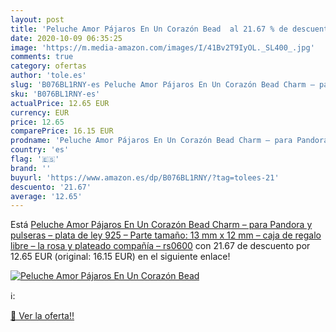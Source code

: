 ```yaml
---
layout: post
title: 'Peluche Amor Pájaros En Un Corazón Bead  al 21.67 % de descuento'
date: 2020-10-09 06:35:25
image: 'https://m.media-amazon.com/images/I/41Bv2T9IyOL._SL400_.jpg'
comments: true
category: ofertas
author: 'tole.es'
slug: 'B076BL1RNY-es Peluche Amor Pájaros En Un Corazón Bead Charm – para...'
sku: 'B076BL1RNY-es'
actualPrice: 12.65 EUR
currency: EUR
price: 12.65
comparePrice: 16.15 EUR
prodname: 'Peluche Amor Pájaros En Un Corazón Bead Charm – para Pandora y pulseras – plata de ley 925 – Parte tamaño: 13 mm x 12 mm – caja de regalo libre – la rosa y plateado compañía – rs0600'
country: 'es'
flag: '🇪🇸'
brand: ''
buyurl: 'https://www.amazon.es/dp/B076BL1RNY/?tag=tolees-21'
descuento: '21.67'
average: '12.65'
---
```


Está [Peluche Amor Pájaros En Un Corazón Bead Charm – para Pandora y pulseras – plata de ley 925 – Parte tamaño: 13 mm x 12 mm – caja de regalo libre – la rosa y plateado compañía – rs0600](https://www.amazon.es/dp/B076BL1RNY/?tag=tolees-21) con 21.67 de descuento por 12.65 EUR (original: 16.15 EUR) en el siguiente enlace!

[![Peluche Amor Pájaros En Un Corazón Bead ](https://m.media-amazon.com/images/I/41Bv2T9IyOL._SL400_.jpg)](https://www.amazon.es/dp/B076BL1RNY/?tag=tolees-21)

ℹ️:


[🛒 Ver la oferta!!](https://www.amazon.es/dp/B076BL1RNY/?tag=tolees-21)
